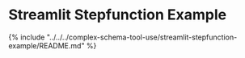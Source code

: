 # Streamlit Stepfunction Example

{%
include "../../../complex-schema-tool-use/streamlit-stepfunction-example/README.md"
%}
